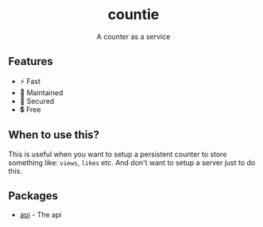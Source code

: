 <h1 align="center">countie</h1>
<p align="center">A counter as a service</p>

## Features

* ⚡ Fast
* 🔧 Maintained
* 🔰 Secured
* 💲 Free

## When to use this?

This is useful when you want to setup a persistent counter to store something like:
`views`, `likes` etc. And don't want to setup a server just to do this.

## Packages

* [api](https://github.com/qxb3/countie/tree/main/packages/api) - The api
